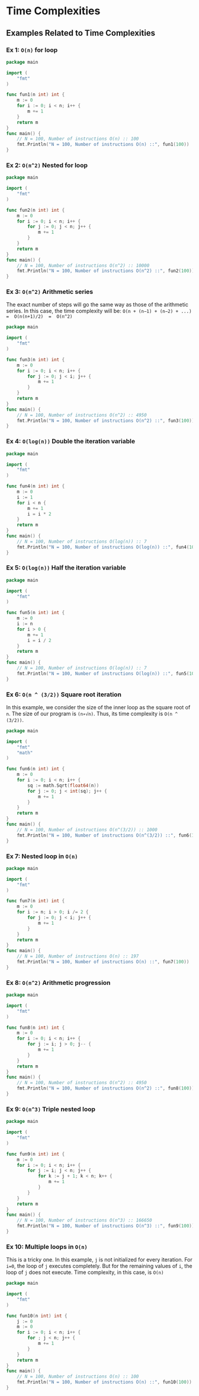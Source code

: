 # Time Complexities

## Examples Related to Time Complexities

### Ex 1: `O(n)` for loop

```go
package main

import (
	"fmt"
)

func fun1(n int) int {
	m := 0
	for i := 0; i < n; i++ {
		m += 1
	}
	return m
}
func main() {
	// N = 100, Number of instructions O(n) :: 100
	fmt.Println("N = 100, Number of instructions O(n) ::", fun1(100))
}
```

### Ex 2: `O(n^2)` Nested for loop

```go
package main

import (
	"fmt"
)

func fun2(n int) int {
	m := 0
	for i := 0; i < n; i++ {
		for j := 0; j < n; j++ {
			m += 1
		}
	}
	return m
}
func main() {
	// N = 100, Number of instructions O(n^2) :: 10000
	fmt.Println("N = 100, Number of instructions O(n^2) ::", fun2(100))
}
```

### Ex 3: `O(n^2)` Arithmetic series

The exact number of steps will go the same way as those of the arithmetic series. In this case, the time complexity will be: `O(n + (n−1) + (n−2) + ...) =  O(n(n+1)/2)  =  O(n^2)`

```go
package main

import (
	"fmt"
)

func fun3(n int) int {
	m := 0
	for i := 0; i < n; i++ {
		for j := 0; j < i; j++ {
			m += 1
		}
	}
	return m
}
func main() {
	// N = 100, Number of instructions O(n^2) :: 4950
	fmt.Println("N = 100, Number of instructions O(n^2) ::", fun3(100))
}
```

### Ex 4: `O(log(n))` Double the iteration variable

```go
package main

import (
	"fmt"
)

func fun4(n int) int {
	m := 0
	i := 1
	for i < n {
		m += 1
		i = i * 2
	}
	return m
}
func main() {
	// N = 100, Number of instructions O(log(n)) :: 7
	fmt.Println("N = 100, Number of instructions O(log(n)) ::", fun4(100))
}
```

### Ex 5: `O(log(n))` Half the iteration variable

```go
package main

import (
	"fmt"
)

func fun5(n int) int {
	m := 0
	i := n
	for i > 0 {
		m += 1
		i = i / 2
	}
	return m
}
func main() {
	// N = 100, Number of instructions O(log(n)) :: 7
	fmt.Println("N = 100, Number of instructions O(log(n)) ::", fun5(100))
}
```

### Ex 6: `O(n ^ (3/2))` Square root iteration

In this example, we consider the size of the inner loop as the square root of `n`. The size of our program is `(n∗√n)`. Thus, its time complexity is `O(n ^ (3/2))`.

```go
package main

import (
	"fmt"
	"math"
)

func fun6(n int) int {
	m := 0
	for i := 0; i < n; i++ {
		sq := math.Sqrt(float64(n))
		for j := 0; j < int(sq); j++ {
			m += 1
		}
	}
	return m
}
func main() {
	// N = 100, Number of instructions O(n^(3/2)) :: 1000
	fmt.Println("N = 100, Number of instructions O(n^(3/2)) ::", fun6(100))
}
```

### Ex 7: Nested loop in `O(n)`

```go
package main

import (
	"fmt"
)

func fun7(n int) int {
	m := 0
	for i := n; i > 0; i /= 2 {
		for j := 0; j < i; j++ {
			m += 1
		}
	}
	return m
}
func main() {
	// N = 100, Number of instructions O(n) :: 197
	fmt.Println("N = 100, Number of instructions O(n) ::", fun7(100))
}

```

### Ex 8: `O(n^2)` Arithmetic progression

```go
package main

import (
	"fmt"
)

func fun8(n int) int {
	m := 0
	for i := 0; i < n; i++ {
		for j := i; j > 0; j-- {
			m += 1
		}
	}
	return m
}
func main() {
	// N = 100, Number of instructions O(n^2) :: 4950
	fmt.Println("N = 100, Number of instructions O(n^2) ::", fun8(100))
}
```

### Ex 9: `O(n^3)` Triple nested loop

```go
package main

import (
	"fmt"
)

func fun9(n int) int {
	m := 0
	for i := 0; i < n; i++ {
		for j := i; j < n; j++ {
			for k := j + 1; k < n; k++ {
				m += 1
			}
		}
	}
	return m
}
func main() {
	// N = 100, Number of instructions O(n^3) :: 166650
	fmt.Println("N = 100, Number of instructions O(n^3) ::", fun9(100))
}
```

### Ex 10: Multiple loops in `O(n)`

This is a tricky one. In this example, `j` is not initialized for every iteration. For `i=0`, the loop of `j` executes completely. But for the remaining values of `i`, the loop of `j` does not execute. Time complexity, in this case, is `O(n)`
 
```go
package main

import (
	"fmt"
)

func fun10(n int) int {
	j := 0
	m := 0
	for i := 0; i < n; i++ {
		for ; j < n; j++ {
			m += 1
		}
	}
	return m
}
func main() {
	// N = 100, Number of instructions O(n) :: 100
	fmt.Println("N = 100, Number of instructions O(n) ::", fun10(100))
}
```
